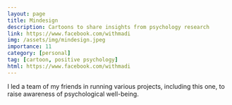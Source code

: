 ```yaml
---
layout: page
title: Mindesign
description: Cartoons to share insights from psychology research
link: https://www.facebook.com/withmadi
img: /assets/img/mindesign.jpeg
importance: 11
category: [personal]
tag: [cartoon, positive psychology]
html: https://www.facebook.com/withmadi
---
```


I led a team of my friends in running various projects, including this one, to raise awareness of psychological well-being.

<div class="row">
    <div class="col-sm mt-3 mt-md-0">
        <img class="img-fluid rounded z-depth-1" src="{{ '/assets/img/mindesign.jpeg' }}" alt="" title="example image"/>
    </div>
</div>